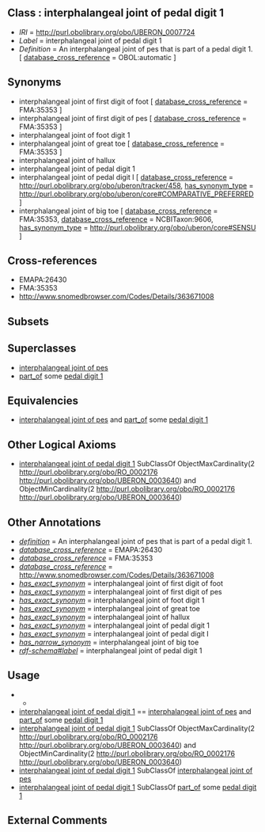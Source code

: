 
## Class : interphalangeal joint of pedal digit 1

 * *IRI* = http://purl.obolibrary.org/obo/UBERON_0007724
 * *Label* = interphalangeal joint of pedal digit 1
 * *Definition* = An interphalangeal joint of pes that is part of a pedal digit 1. [ [database_cross_reference](../../ef/oboInOwl#hasDbXref.md) = OBOL:automatic ]

## Synonyms

 * interphalangeal joint of first digit of foot [ [database_cross_reference](../../ef/oboInOwl#hasDbXref.md) = FMA:35353 ]
 * interphalangeal joint of first digit of pes [ [database_cross_reference](../../ef/oboInOwl#hasDbXref.md) = FMA:35353 ]
 * interphalangeal joint of foot digit 1
 * interphalangeal joint of great toe [ [database_cross_reference](../../ef/oboInOwl#hasDbXref.md) = FMA:35353 ]
 * interphalangeal joint of hallux
 * interphalangeal joint of pedal digit 1
 * interphalangeal joint of pedal digit I [ [database_cross_reference](../../ef/oboInOwl#hasDbXref.md) = http://purl.obolibrary.org/obo/uberon/tracker/458, [has_synonym_type](../../pe/oboInOwl#hasSynonymType.md) = http://purl.obolibrary.org/obo/uberon/core#COMPARATIVE_PREFERRED ]
 * interphalangeal joint of big toe [ [database_cross_reference](../../ef/oboInOwl#hasDbXref.md) = FMA:35353, [database_cross_reference](../../ef/oboInOwl#hasDbXref.md) = NCBITaxon:9606, [has_synonym_type](../../pe/oboInOwl#hasSynonymType.md) = http://purl.obolibrary.org/obo/uberon/core#SENSU ]

## Cross-references

 * EMAPA:26430
 * FMA:35353
 * http://www.snomedbrowser.com/Codes/Details/363671008

## Subsets


## Superclasses

 * [interphalangeal joint of pes](../../UBERON/21/UBERON_0007721.md)
 * [part_of](../../BFO/50/BFO_0000050.md) some [pedal digit 1](../../UBERON/31/UBERON_0003631.md)

## Equivalencies

 * [interphalangeal joint of pes](../../UBERON/21/UBERON_0007721.md) and [part_of](../../BFO/50/BFO_0000050.md) some [pedal digit 1](../../UBERON/31/UBERON_0003631.md)

## Other Logical Axioms

 * [interphalangeal joint of pedal digit 1](../../UBERON/24/UBERON_0007724.md) SubClassOf ObjectMaxCardinality(2 <http://purl.obolibrary.org/obo/RO_0002176> <http://purl.obolibrary.org/obo/UBERON_0003640>) and ObjectMinCardinality(2 <http://purl.obolibrary.org/obo/RO_0002176> <http://purl.obolibrary.org/obo/UBERON_0003640>)

## Other Annotations

 * *[definition](../../IAO/15/IAO_0000115.md)* = An interphalangeal joint of pes that is part of a pedal digit 1.
 * *[database_cross_reference](../../ef/oboInOwl#hasDbXref.md)* = EMAPA:26430
 * *[database_cross_reference](../../ef/oboInOwl#hasDbXref.md)* = FMA:35353
 * *[database_cross_reference](../../ef/oboInOwl#hasDbXref.md)* = http://www.snomedbrowser.com/Codes/Details/363671008
 * *[has_exact_synonym](../../ym/oboInOwl#hasExactSynonym.md)* = interphalangeal joint of first digit of foot
 * *[has_exact_synonym](../../ym/oboInOwl#hasExactSynonym.md)* = interphalangeal joint of first digit of pes
 * *[has_exact_synonym](../../ym/oboInOwl#hasExactSynonym.md)* = interphalangeal joint of foot digit 1
 * *[has_exact_synonym](../../ym/oboInOwl#hasExactSynonym.md)* = interphalangeal joint of great toe
 * *[has_exact_synonym](../../ym/oboInOwl#hasExactSynonym.md)* = interphalangeal joint of hallux
 * *[has_exact_synonym](../../ym/oboInOwl#hasExactSynonym.md)* = interphalangeal joint of pedal digit 1
 * *[has_exact_synonym](../../ym/oboInOwl#hasExactSynonym.md)* = interphalangeal joint of pedal digit I
 * *[has_narrow_synonym](../../ym/oboInOwl#hasNarrowSynonym.md)* = interphalangeal joint of big toe
 * *[rdf-schema#label](../../el/rdf-schema#label.md)* = interphalangeal joint of pedal digit 1

## Usage

 * -
 * [interphalangeal joint of pedal digit 1](../../UBERON/24/UBERON_0007724.md) == [interphalangeal joint of pes](../../UBERON/21/UBERON_0007721.md) and [part_of](../../BFO/50/BFO_0000050.md) some [pedal digit 1](../../UBERON/31/UBERON_0003631.md)
 * [interphalangeal joint of pedal digit 1](../../UBERON/24/UBERON_0007724.md) SubClassOf ObjectMaxCardinality(2 <http://purl.obolibrary.org/obo/RO_0002176> <http://purl.obolibrary.org/obo/UBERON_0003640>) and ObjectMinCardinality(2 <http://purl.obolibrary.org/obo/RO_0002176> <http://purl.obolibrary.org/obo/UBERON_0003640>)
 * [interphalangeal joint of pedal digit 1](../../UBERON/24/UBERON_0007724.md) SubClassOf [interphalangeal joint of pes](../../UBERON/21/UBERON_0007721.md)
 * [interphalangeal joint of pedal digit 1](../../UBERON/24/UBERON_0007724.md) SubClassOf [part_of](../../BFO/50/BFO_0000050.md) some [pedal digit 1](../../UBERON/31/UBERON_0003631.md)

## External Comments


